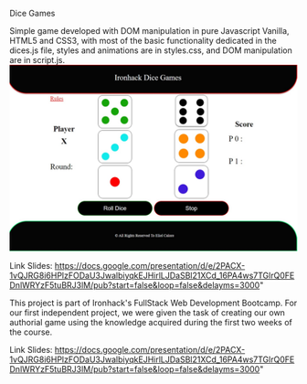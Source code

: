 Dice Games

Simple game developed with DOM manipulation in pure Javascript Vanilla, HTML5 and CSS3, with most of the basic functionality dedicated in the dices.js file, styles and animations are in styles.css, and DOM manipulation are in script.js.
<img src ="./assets/images/image_game.jpg">

Link Slides: https://docs.google.com/presentation/d/e/2PACX-1vQJRG8i6HPlzFODaU3JwalbiyqkEJHirlLJDaSBl21XCd_16PA4ws7TGlrQ0FEDnlWRYzF5tuBRJ3lM/pub?start=false&loop=false&delayms=3000"

This project is part of Ironhack's FullStack Web Development Bootcamp. For our first independent project, we were given the task of creating our own authorial game using the knowledge acquired during the first two weeks of the course.

Link Slides: https://docs.google.com/presentation/d/e/2PACX-1vQJRG8i6HPlzFODaU3JwalbiyqkEJHirlLJDaSBl21XCd_16PA4ws7TGlrQ0FEDnlWRYzF5tuBRJ3lM/pub?start=false&loop=false&delayms=3000"

